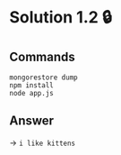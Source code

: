 # Solution 1.2 🔒

## Commands
```MongoDB
mongorestore dump
npm install
node app.js
```

## Answer

-> `i like kittens`
